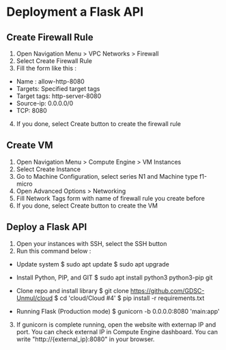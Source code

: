 # Deployment a Flask API
## Create Firewall Rule
1. Open Navigation Menu > VPC Networks > Firewall
2. Select Create Firewall Rule
3. Fill the form like this :
- Name : allow-http-8080
- Targets: Specified target tags
- Target tags: http-server-8080
- Source-ip: 0.0.0.0/0
- TCP: 8080
4. If you done, select Create button to create the firewall rule

## Create VM
1. Open Navigation Menu > Compute Engine  > VM Instances
2. Select Create Instance
3. Go to Machine Configuration, select series N1 and Machine type f1-micro
4. Open Advanced Options > Networking
5. Fill Network Tags form with name of firewall rule you create before
6. If you done, select Create button to create the VM

## Deploy a Flask API
1. Open your instances with SSH, select the SSH button
2. Run this command below :
- Update system
$ sudo apt update
$ sudo apt upgrade

- Install Python, PIP, and GIT
$ sudo apt install python3 python3-pip git

- Clone repo and install library
$ git clone https://github.com/GDSC-Unmul/cloud
$ cd 'cloud/Cloud #4'
$ pip install -r requirements.txt

- Running Flask (Production mode)
$ gunicorn -b 0.0.0.0:8080 'main:app'

3. If gunicorn is complete running, open the website with externap IP and port. You can check external IP in Compute Engine dashboard. You can write "http://{external_ip}:8080" in your browser.
